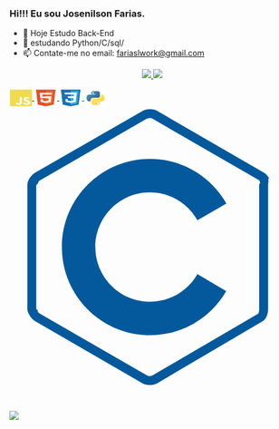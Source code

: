 ### Hi!!! Eu sou Josenilson Farias.

- 🔭 Hoje Estudo Back-End
- 🌱 estudando Python/C/sql/
- 📫 Contate-me no email: fariaslwork@gmail.com

<div align="center">
  <a href="https://github.com/Josenilsonfariasx">
  <img height="180em" src="https://github-readme-stats.vercel.app/api?username=Josenilsonfariasx&show_icons=true&theme=dracula&include_all_commits=true&count_private=true"/>
  <img height="180em" src="https://github-readme-stats.vercel.app/api/top-langs/?username=Josenilsonfariasx&layout=compact&langs_count=7&theme=dracula"/>
</div>
  
  <div style="display: inline_block"><br>
  <img align="center" alt="Rafa-Js" height="30" width="40" src="https://raw.githubusercontent.com/devicons/devicon/master/icons/javascript/javascript-plain.svg">
  <img align="center" alt="Rafa-HTML" height="30" width="40" src="https://raw.githubusercontent.com/devicons/devicon/master/icons/html5/html5-original.svg">
  <img align="center" alt="Rafa-CSS" height="30" width="40" src="https://raw.githubusercontent.com/devicons/devicon/master/icons/css3/css3-original.svg">
  <img align="center" alt="Rafa-Python" height="30" width="40" src="https://raw.githubusercontent.com/devicons/devicon/master/icons/python/python-original.svg">
  <svg xmlns="http://www.w3.org/2000/svg" viewBox="0 0 128 128"><path d="M116.5 32.3c-.6-1.1-1.4-2.1-2.3-2.6L66.1 1.9c-.8-.5-1.9-.7-3.1-.7-1.2 0-2.3.3-3.1.7L11.4 29.7c-1.7 1-3.4 3.5-3.4 5.4v55.7c0 1.1.7 2.3 1.4 3.4l.1.1c.5.8 1.3 1.5 2 1.9l48.3 27.9c.8.5 2 .7 3.2.7 1.2 0 2.3-.3 3.1-.7l47.5-27.9c1.7-1 2.4-3.5 2.4-5.4V35.1c0-.8.4-1.8 0-2.6l.5-.2zm-4.2 2.1c0 .3-.3.5-.3.7v55.7c0 .8-.2 1.7-.4 2L64 120.6c-.1.1-.5.2-1.1.2-.6 0-1-.1-1.1-.2L13.6 92.8s-.1-.1-.2-.1l-.6-.6c-.4-.7.2-1.1-.8-1.2V35.2c1-.5.9-1.7 1.4-1.9L61.7 5.4c.1 0 .6-.2 1.2-.2s1 .1 1.1.2l48 27.7.4.9c.1.1-.1.3-.1.4zM63 38.5c9.1 0 17.1 5 21.3 12.5l13-7.5c-6.8-11.9-19.6-20-34.3-20-21.8 0-39.5 17.7-39.5 39.5s17.7 39.5 39.5 39.5c14.6 0 27.4-8 34.2-19.8l-12.9-7.6C80.1 82.5 72.1 87.5 63 87.5c-13.5 0-24.5-11-24.5-24.5s11-24.5 24.5-24.5z" fill="#03599C"/></svg>
</div>
  
  ##
  
  <div>
  <a href="https://instagram.com/josenilson.fariasx" target="_blank"><img src="https://img.shields.io/badge/-Instagram-%23E4405F?style=for-the-badge&logo=instagram&logoColor=white" target="_blank"></a> 
  </div>


